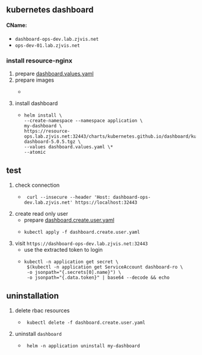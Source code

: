 ## kubernetes dashboard
#### CName:
* `dashboard-ops-dev.lab.zjvis.net`
* `ops-dev-01.lab.zjvis.net`

### install resource-nginx
1. prepare [dashboard.values.yaml](resources/dashboard.values.yaml.md)
2. prepare images
    * ```shell
      
      ```
3. install dashboard
   * ```shell
     helm install \
     --create-namespace --namespace application \
     my-dashboard \
     https://resource-ops.lab.zjvis.net:32443/charts/kubernetes.github.io/dashboard/kubernetes-dashboard-5.0.5.tgz \
     --values dashboard.values.yaml \*
     --atomic
     ```
     
## test
1. check connection
   * ```shell
      curl --insecure --header 'Host: dashboard-ops-dev.lab.zjvis.net' https://localhost:32443
     ```
2. create read only user
   * prepare [dashboard.create.user.yaml](resources/dashboard.create.user.yaml.md)
   * ```shell
     kubectl apply -f dashboard.create.user.yaml
     ``` 
3. visit `https://dashboard-ops-dev.lab.zjvis.net:32443`
   * use the extracted token to login
   * ```shell
     kubectl -n application get secret \
      $(kubectl -n application get ServiceAccount dashboard-ro \
      -o jsonpath="{.secrets[0].name}") \
      -o jsonpath="{.data.token}" | base64 --decode && echo
     ```

## uninstallation
1. delete rbac resources
   * ```shell
      kubectl delete -f dashboard.create.user.yaml
     ```
2. uninstall `dashboard`
   * ```shell
      helm -n application uninstall my-dashboard
     ``` 

